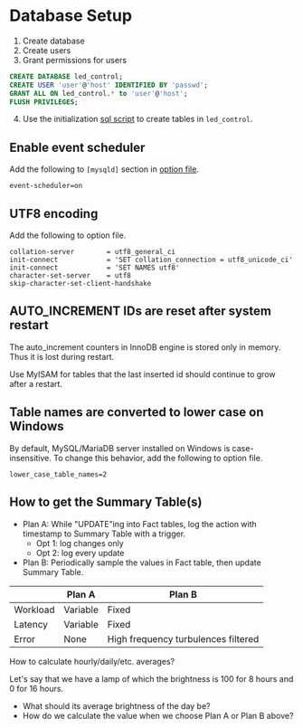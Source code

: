 Database Setup
==============

1. Create database
2. Create users
3. Grant permissions for users

```sql
CREATE DATABASE led_control;
CREATE USER 'user'@'host' IDENTIFIED BY 'passwd';
GRANT ALL ON led_control.* to 'user'@'host';
FLUSH PRIVILEGES;
```

4. Use the initialization [sql script](https://github.com/Sansi/LED-Controller-Communicator/blob/master/doc/init_db.sql) to create tables in `led_control`.

## Enable event scheduler

Add the following to `[mysqld]` section in [option file](http://dev.mysql.com/doc/refman/5.6/en/option-files.html).

`event-scheduler=on`

## UTF8 encoding

Add the following to option file.

```
collation-server        = utf8_general_ci
init-connect            = 'SET collation_connection = utf8_unicode_ci'
init-connect            = 'SET NAMES utf8'
character-set-server    = utf8
skip-character-set-client-handshake
```

## AUTO_INCREMENT IDs are reset after system restart

The auto_increment counters in InnoDB engine is stored only in memory. Thus it is lost during restart.

Use MyISAM for tables that the last inserted id should continue to grow after a restart.

## Table names are converted to lower case on Windows

By default, MySQL/MariaDB server installed on Windows is case-insensitive. To change this behavior, add the following to option file.

`lower_case_table_names=2`

## How to get the Summary Table(s)

- Plan A: While "UPDATE"ing into Fact tables, log the action with timestamp to Summary Table with a trigger.
    * Opt 1: log changes only
    * Opt 2: log every update
- Plan B: Periodically sample the values in Fact table, then update Summary Table.

|          | Plan A   | Plan B                              |
|----------|----------|-------------------------------------|
| Workload | Variable | Fixed                               |
| Latency  | Variable | Fixed                               |
| Error    | None     | High frequency turbulences filtered |

How to calculate hourly/daily/etc. averages?

Let's say that we have a lamp of which the brightness is 100 for 8 hours and 0 for 16 hours.

* What should its average brightness of the day be?
* How do we calculate the value when we choose Plan A or Plan B above?
